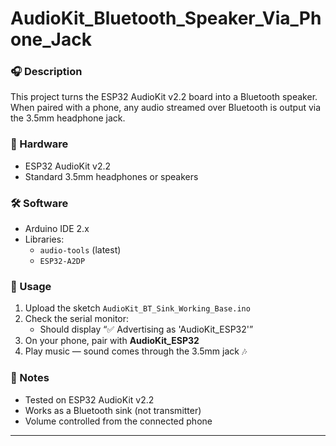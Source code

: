 # AudioKit_Bluetooth_Speaker_Via_Phone_Jack

### 🎧 Description
This project turns the ESP32 AudioKit v2.2 board into a Bluetooth speaker.  
When paired with a phone, any audio streamed over Bluetooth is output via the 3.5mm headphone jack.

### 🧩 Hardware
- ESP32 AudioKit v2.2
- Standard 3.5mm headphones or speakers

### 🛠️ Software
- Arduino IDE 2.x
- Libraries:
  - `audio-tools` (latest)
  - `ESP32-A2DP`

### 🔧 Usage
1. Upload the sketch `AudioKit_BT_Sink_Working_Base.ino`
2. Check the serial monitor:
   - Should display “✅ Advertising as 'AudioKit_ESP32'”
3. On your phone, pair with **AudioKit_ESP32**
4. Play music — sound comes through the 3.5mm jack 🎶

### 🧠 Notes
- Tested on ESP32 AudioKit v2.2
- Works as a Bluetooth sink (not transmitter)
- Volume controlled from the connected phone

---

